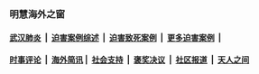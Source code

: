 
### 明慧海外之窗

####  [武汉肺炎](indexes/365.md?t=05060501) &nbsp;|&nbsp;  [迫害案例综述](indexes/328.md?t=05060501) &nbsp;|&nbsp; [迫害致死案例](indexes/277.md?t=05060501)  &nbsp;|&nbsp; [更多迫害案例](indexes/81.md?t=05060501)  &nbsp;|&nbsp; 
####  [时事评论](indexes/19.md?t=05060501) &nbsp;|&nbsp; [海外简讯](indexes/245.md?t=05060501)&nbsp;|&nbsp;  [社会支持](indexes/140.md?t=05060501) &nbsp;|&nbsp; [褒奖决议](indexes/282.md?t=05060501) &nbsp;|&nbsp; [社区报道](indexes/91.md?t=05060501)  &nbsp;|&nbsp; [天人之间](indexes/78.md?t=05060501) 

